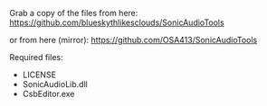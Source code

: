 Grab a copy of the files from here: https://github.com/blueskythlikesclouds/SonicAudioTools

or from here (mirror): https://github.com/OSA413/SonicAudioTools

Required files:
* LICENSE
* SonicAudioLib.dll
* CsbEditor.exe
